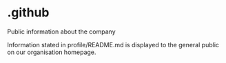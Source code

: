 # .github
Public information about the company

Information stated in profile/README.md is displayed to the general public on our organisation homepage.
